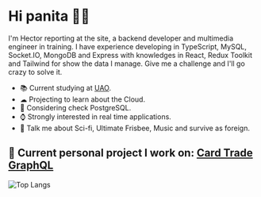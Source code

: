 # Hi panita 🤙🏾

I'm Hector reporting at the site, a backend developer and multimedia engineer in training. I have experience developing in TypeScript, MySQL, Socket.IO, MongoDB and Express with knowledges in React, Redux Toolkit and Tailwind for show the data I manage. Give me a challenge and I'll go crazy to solve it.

- 📚 Current studying at [UAO](https://www.uao.edu.co). 
- ☁ Projecting to learn about the Cloud.
- 🐘 Considering check PostgreSQL.
- ⌚ Strongly interested in real time applications.
- 💬 Talk me about Sci-fi, Ultimate Frisbee, Music and survive as foreign.

## 🎯 Current personal project I work on: [Card Trade GraphQL](https://github.com/Hector-f-Romero/Card-trade-GraphQL)

![Top Langs](https://github-readme-stats.vercel.app/api/top-langs/?username=Hector-f-Romero&layout=compact&exclude_repo=Tetris-speech-recognition&theme=github_dark)
